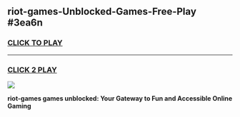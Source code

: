 
## riot-games-Unblocked-Games-Free-Play #3ea6n
<h3>
<a href="https://us.freeplayer.one?title=riot-games&ref=9M">CLICK TO PLAY</a></h3>
<hr>

<h3>
<a href="https://us.freeplayer.one?title=riot-games&ref=9M">CLICK 2 PLAY</a>
  
</h3>

<a href="https://us.freeplayer.one?title=riot-games&ref=9M"><img src="https://clearcache.store/games.png"></a>


**riot-games games unblocked: Your Gateway to Fun and Accessible Online Gaming**
